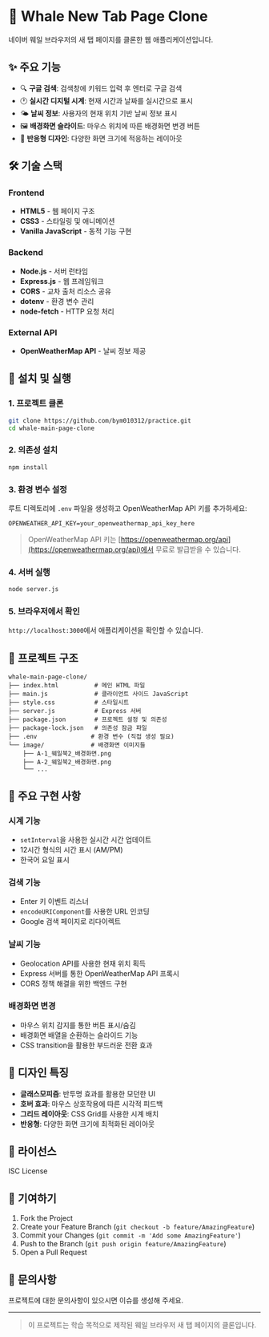 # 🐋 Whale New Tab Page Clone

네이버 웨일 브라우저의 새 탭 페이지를 클론한 웹 애플리케이션입니다.

## ✨ 주요 기능

- 🔍 **구글 검색**: 검색창에 키워드 입력 후 엔터로 구글 검색
- 🕐 **실시간 디지털 시계**: 현재 시간과 날짜를 실시간으로 표시
- 🌤️ **날씨 정보**: 사용자의 현재 위치 기반 날씨 정보 표시
- 🖼️ **배경화면 슬라이드**: 마우스 위치에 따른 배경화면 변경 버튼
- 📱 **반응형 디자인**: 다양한 화면 크기에 적응하는 레이아웃

## 🛠️ 기술 스택

### Frontend
- **HTML5** - 웹 페이지 구조
- **CSS3** - 스타일링 및 애니메이션
- **Vanilla JavaScript** - 동적 기능 구현

### Backend
- **Node.js** - 서버 런타임
- **Express.js** - 웹 프레임워크
- **CORS** - 교차 출처 리소스 공유
- **dotenv** - 환경 변수 관리
- **node-fetch** - HTTP 요청 처리

### External API
- **OpenWeatherMap API** - 날씨 정보 제공

## 🚀 설치 및 실행

### 1. 프로젝트 클론
```bash
git clone https://github.com/bym010312/practice.git
cd whale-main-page-clone
```

### 2. 의존성 설치
```bash
npm install
```

### 3. 환경 변수 설정
루트 디렉토리에 `.env` 파일을 생성하고 OpenWeatherMap API 키를 추가하세요:

```env
OPENWEATHER_API_KEY=your_openweathermap_api_key_here
```

> OpenWeatherMap API 키는 [https://openweathermap.org/api](https://openweathermap.org/api)에서 무료로 발급받을 수 있습니다.

### 4. 서버 실행
```bash
node server.js
```

### 5. 브라우저에서 확인
`http://localhost:3000`에서 애플리케이션을 확인할 수 있습니다.

## 📁 프로젝트 구조

```
whale-main-page-clone/
├── index.html          # 메인 HTML 파일
├── main.js             # 클라이언트 사이드 JavaScript
├── style.css           # 스타일시트
├── server.js           # Express 서버
├── package.json        # 프로젝트 설정 및 의존성
├── package-lock.json   # 의존성 잠금 파일
├── .env               # 환경 변수 (직접 생성 필요)
└── image/             # 배경화면 이미지들
    ├── A-1_웨일북2_배경화면.png
    ├── A-2_웨일북2_배경화면.png
    └── ...
```

## 🎯 주요 구현 사항

### 시계 기능
- `setInterval`을 사용한 실시간 시간 업데이트
- 12시간 형식의 시간 표시 (AM/PM)
- 한국어 요일 표시

### 검색 기능
- Enter 키 이벤트 리스너
- `encodeURIComponent`를 사용한 URL 인코딩
- Google 검색 페이지로 리다이렉트

### 날씨 기능
- Geolocation API를 사용한 현재 위치 획득
- Express 서버를 통한 OpenWeatherMap API 프록시
- CORS 정책 해결을 위한 백엔드 구현

### 배경화면 변경
- 마우스 위치 감지를 통한 버튼 표시/숨김
- 배경화면 배열을 순환하는 슬라이드 기능
- CSS transition을 활용한 부드러운 전환 효과

## 🎨 디자인 특징

- **글래스모피즘**: 반투명 효과를 활용한 모던한 UI
- **호버 효과**: 마우스 상호작용에 따른 시각적 피드백
- **그리드 레이아웃**: CSS Grid를 사용한 시계 배치
- **반응형**: 다양한 화면 크기에 최적화된 레이아웃

## 📝 라이선스

ISC License

## 🤝 기여하기

1. Fork the Project
2. Create your Feature Branch (`git checkout -b feature/AmazingFeature`)
3. Commit your Changes (`git commit -m 'Add some AmazingFeature'`)
4. Push to the Branch (`git push origin feature/AmazingFeature`)
5. Open a Pull Request

## 📧 문의사항

프로젝트에 대한 문의사항이 있으시면 이슈를 생성해 주세요.

---

> 이 프로젝트는 학습 목적으로 제작된 웨일 브라우저 새 탭 페이지의 클론입니다.
